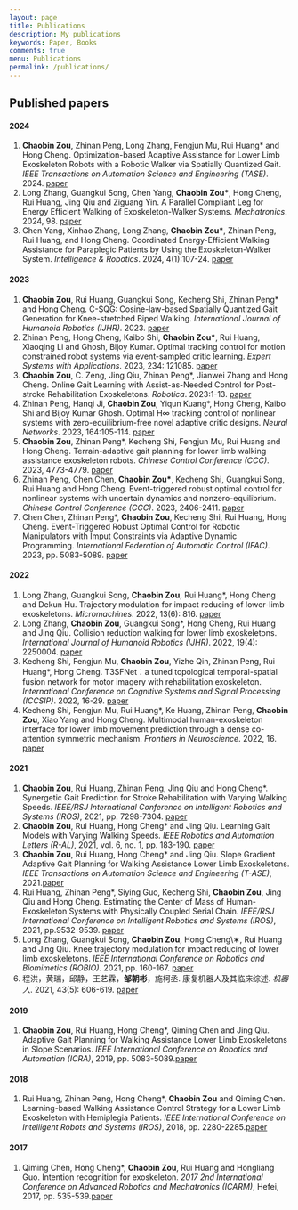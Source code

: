 ```yaml
---
layout: page
title: Publications
description: My publications
keywords: Paper, Books
comments: true
menu: Publications
permalink: /publications/
---
```

## Published papers

#### 2024

1. **Chaobin Zou**, Zhinan Peng, Long Zhang, Fengjun Mu, Rui Huang\* and Hong Cheng. Optimization-based Adaptive Assistance for Lower Limb Exoskeleton Robots with a Robotic Walker via Spatially Quantized Gait. *IEEE Transactions on Automation Science and Engineering (TASE)*. 2024. [paper](https://ieeexplore.ieee.org/document/10504787)
2. Long Zhang, Guangkui Song, Chen Yang, **Chaobin Zou\***, Hong Cheng, Rui Huang, Jing Qiu and Ziguang Yin. A Parallel Compliant Leg for Energy Efficient Walking of Exoskeleton-Walker Systems. *Mechatronics*. 2024, 98. [paper](https://www.sciencedirect.com/science/article/abs/pii/S0957415823001666)
3. Chen Yang, Xinhao Zhang, Long Zhang, **Chaobin Zou\***, Zhinan Peng, Rui Huang, and Hong Cheng. Coordinated Energy-Efficient Walking Assistance for Paraplegic Patients by Using the Exoskeleton-Walker System. *Intelligence & Robotics*. 2024, 4(1):107-24. [paper](https://www.oaepublish.com/articles/ir.2024.07?utm_campaign=website&utm_medium=email&utm_source=sendgrid.com)

#### 2023

1. **Chaobin Zou**, Rui Huang, Guangkui Song, Kecheng Shi, Zhinan Peng\* and Hong Cheng. C-SQG: Cosine-law-based Spatially Quantized Gait Generation for Knee-stretched Biped Walking. *International Journal of Humanoid Robotics (IJHR)*. 2023. [paper](https://www.worldscientific.com/doi/abs/10.1142/S0219843623500329)
2. Zhinan Peng, Hong Cheng, Kaibo Shi, **Chaobin Zou\***, Rui Huang, Xiaoqing Li and Ghosh, Bijoy Kumar. Optimal tracking control for motion constrained robot systems via event-sampled critic learning. *Expert Systems with Applications*. 2023, 234: 121085. [paper](https://www.sciencedirect.com/science/article/abs/pii/S0957417423015877)
3. **Chaobin Zou**, C. Zeng, Jing Qiu, Zhinan Peng\*, Jianwei Zhang and Hong Cheng. Online Gait Learning with Assist-as-Needed Control for Post-stroke Rehabilitation Exoskeletons.  *Robotica*. 2023:1-13. [paper](https://www.cambridge.org/core/journals/robotica/article/abs/online-gait-learning-with-assistasneeded-control-strategy-for-poststroke-rehabilitation-exoskeletons/2F88B8EAF2B993EAF3B11A7693DE2186)
4. Zhinan Peng, Hanqi Ji, **Chaobin Zou**, Yiqun Kuang\*, Hong Cheng, Kaibo Shi and Bijoy Kumar Ghosh. Optimal H∞ tracking control of nonlinear systems with zero-equilibrium-free novel adaptive critic designs. *Neural Networks*. 2023, 164:105-114. [paper](https://www.sciencedirect.com/science/article/abs/pii/S0893608023002071)
5. **Chaobin Zou**, Zhinan Peng\*, Kecheng Shi, Fengjun Mu, Rui Huang and Hong Cheng. Terrain-adaptive gait planning for lower limb walking assistance exoskeleton robots. *Chinese Control Conference (CCC)*. 2023, 4773-4779. [paper](https://ieeexplore.ieee.org/document/10240748)
6. Zhinan Peng, Chen Chen, **Chaobin Zou\***, Kecheng Shi, Guangkui Song, Rui Huang and Hong Cheng. Event-triggered robust optimal control for nonlinear systems with uncertain dynamics and nonzero-equilibrium. *Chinese Control Conference (CCC)*. 2023, 2406-2411. [paper](https://ieeexplore.ieee.org/document/10241181)
7. Chen Chen, Zhinan Peng\*, **Chaobin Zou**, Kecheng Shi, Rui Huang, Hong Cheng. Event-Triggered Robust Optimal Control for Robotic Manipulators with Imput Constraints via Adaptive Dynamic Programming. *International Federation of Automatic Control (IFAC)*. 2023, pp. 5083-5089. [paper](https://www.sciencedirect.com/science/article/pii/S2405896323020797)

#### 2022

1. Long Zhang, Guangkui Song, **Chaobin Zou**, Rui Huang\*, Hong Cheng and Dekun Hu. Trajectory modulation for impact reducing of lower-limb exoskeletons. *Micromachines*. 2022, 13(6): 816. [paper](https://www.ncbi.nlm.nih.gov/pmc/articles/PMC9228022/)
2. Long Zhang, **Chaobin Zou**, Guangkui Song\*, Hong Cheng, Rui Huang and Jing Qiu. Collision reduction walking for lower limb exoskeletons. *International Journal of Humanoid Robotics (IJHR)*. 2022, 19(4): 2250004.  [paper](https://worldscientific.com/doi/10.1142/S0219843622500049)
3. Kecheng Shi, Fengjun Mu, **Chaobin Zou**, Yizhe Qin, Zhinan Peng, Rui Huang\*, Hong Cheng. T3SFNet：a tuned topological temporal-spatial fusion network for motor imagery with rehabilitation exoskeleton. *International Conference on Cognitive Systems and Signal Processing (ICCSIP)*. 2022, 16-29. [paper](https://link.springer.com/chapter/10.1007/978-981-99-0617-8_2)
4. Kecheng Shi, Fengjun Mu, Rui Huang\*, Ke Huang, Zhinan Peng, **Chaobin Zou**, Xiao Yang and Hong Cheng. Multimodal human-exoskeleton interface for lower limb movement prediction through a dense co-attention symmetric mechanism.  *Frontiers in Neuroscience*. 2022, 16. [paper](https://www.frontiersin.org/articles/10.3389/fnins.2022.796290/full)

#### 2021

1. **Chaobin Zou**, Rui Huang, Zhinan Peng, Jing Qiu and Hong Cheng\*. Synergetic Gait Prediction for Stroke Rehabilitation with Varying Walking Speeds.  *IEEE/RSJ International Conference on Intelligent Robotics and Systems (IROS)*, 2021, pp. 7298-7304. [paper](https://ieeexplore.ieee.org/document/9635860)
2. **Chaobin Zou**, Rui Huang, Hong Cheng\* and Jing Qiu. Learning Gait Models with Varying Walking Speeds. *IEEE Robotics and Automation Letters (R-AL)*, 2021, vol. 6, no. 1, pp. 183-190. [paper](https://ieeexplore.ieee.org/document/9131848)
3. **Chaobin Zou**, Rui Huang, Hong Cheng\* and Jing Qiu. Slope Gradient Adaptive Gait Planning for Walking Assistance Lower Limb Exoskeletons. *IEEE Transactions on Automation Science and Engineering (T-ASE)*, 2021.[paper](https://ieeexplore.ieee.org/document/9281111)
4. Rui Huang, Zhinan Peng\*, Siying Guo, Kecheng Shi, **Chaobin Zou**, Jing Qiu and Hong Cheng. Estimating the Center of Mass of Human-Exoskeleton Systems with Physically Coupled Serial Chain. *IEEE/RSJ International Conference on Intelligent Robotics and Systems (IROS)*, 2021, pp.9532-9539. [paper](https://ieeexplore.ieee.org/document/9636514)
5. Long Zhang, Guangkui Song, **Chaobin Zou**, Hong Cheng\∗, Rui Huang and Jing Qiu. Knee trajectory modulation for impact reducing of lower limb exoskeletons.  *IEEE International Conference on Robotics and Biomimetics (ROBIO)*. 2021, pp. 160-167. [paper](https://ieeexplore.ieee.org/document/9739492)
6. 程洪，黄瑞，邱静，王艺霖，**邹朝彬**，施柯丞. 康复机器人及其临床综述. *机器人*. 2021, 43(5): 606-619. [paper](https://robot.sia.cn/cn/article/doi/10.13973/j.cnki.robot.200570)

#### 2019

1. **Chaobin Zou**, Rui Huang, Hong Cheng\*, Qiming Chen and Jing Qiu. Adaptive Gait Planning for Walking Assistance Lower Limb Exoskeletons in Slope Scenarios.  *IEEE International Conference on Robotics and Automation (ICRA)*, 2019, pp. 5083-5089.[paper](https://ieeexplore.ieee.org/document/8793863)

#### 2018

1. Rui Huang, Zhinan Peng, Hong Cheng\*, **Chaobin Zou** and Qiming Chen. Learning-based Walking Assistance Control Strategy for a Lower Limb Exoskeleton with Hemiplegia Patients. *IEEE International Conference on Intelligent Robots and Systems (IROS)*, 2018, pp. 2280-2285.[paper](https://ieeexplore.ieee.org/document/8594464)

#### 2017

1. Qiming Chen, Hong Cheng\*, **Chaobin Zou**, Rui Huang and Hongliang Guo. Intention recognition for exoskeleton. *2017 2nd International Conference on Advanced Robotics and Mechatronics (ICARM)*, Hefei, 2017, pp. 535-539.[paper](https://ieeexplore.ieee.org/document/8273219)

